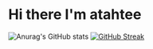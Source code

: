 # Hi there I'm atahtee

<img align="left" width="47%"> ![Anurag's GitHub stats](https://github-readme-stats.vercel.app/api?username=atahtee&show_icons=true&theme=radical)
[![GitHub Streak](https://github-readme-streak-stats.herokuapp.com/?user=atahtee)](https://git.io/streak-stats)
